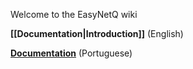 Welcome to the EasyNetQ wiki

**[[Documentation|Introduction]]** (English)

**[Documentation](https://github.com/zanfranceschi/EasyNetQ.Docs.Portuguese/wiki)** (Portuguese)